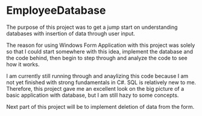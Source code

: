 
# EmployeeDatabase
The purpose of this project was to get a jump start on understanding databases with insertion of data through user input.


The reason for using Windows Form Application with this project was solely so that I could start somewhere with this idea, implement the database and the code behind, then begin to step through and analyze the code to see how it works.

I am currently still running through and anaylizing this code because I am not yet finished with strong fundamentals in C#. SQL is relatively new to me. Therefore, this project gave me an excellent look on the big picture of a basic application with database, but I am still hazy to some concepts.

Next part of this project will be to implement deletion of data from the form.
